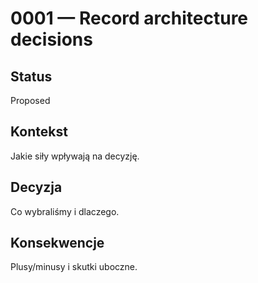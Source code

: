 # 0001 — Record architecture decisions

## Status
Proposed

## Kontekst
Jakie siły wpływają na decyzję.

## Decyzja
Co wybraliśmy i dlaczego.

## Konsekwencje
Plusy/minusy i skutki uboczne.
